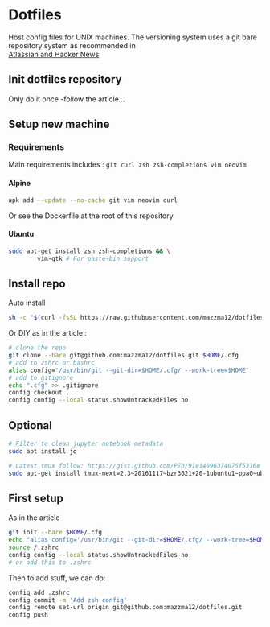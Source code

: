 # Dotfiles
Host config files for UNIX machines. The versioning system uses a git bare repository system as recommended in  
[Atlassian and Hacker News](https://developer.atlassian.com/blog/2016/02/best-way-to-store-dotfiles-git-bare-repo/)

## Init dotfiles repository
Only do it once -follow the article...

## Setup new machine
 
### Requirements

Main requirements includes : `git curl zsh zsh-completions vim neovim`

#### Alpine

```bash
apk add --update --no-cache git vim neovim curl 
```
Or see the Dockerfile at the root of this repository

#### Ubuntu 

```bash
sudo apt-get install zsh zsh-completions && \
		vim-gtk # For paste-bin support
```

## Install repo

Auto install 
```bash
sh -c "$(curl -fsSL https://raw.githubusercontent.com/mazzma12/dotfiles/master/install.sh)"
```

Or DIY as in the article :
```bash
# clone the repo
git clone --bare git@github.com:mazzma12/dotfiles.git $HOME/.cfg
# add to zshrc or bashrc
alias config='/usr/bin/git --git-dir=$HOME/.cfg/ --work-tree=$HOME'
# add to gitignore
echo ".cfg" >> .gitignore
config checkout .
config config --local status.showUntrackedFiles no
```

## Optional 

```bash
# Filter to clean jupyter notebook metadata
sudo apt install jq

# Latest tmux follow: https://gist.github.com/P7h/91e14096374075f5316e
sudo apt-get install tmux-next=2.3~20161117~bzr3621+20-1ubuntu1~ppa0~ubuntu14.04.1	# get this from https://launchpad.net/~pi-rho/+archive/ubuntu/dev
```

## First setup

As in the article
```bash
git init --bare $HOME/.cfg
echo "alias config='/usr/bin/git --git-dir=$HOME/.cfg/ --work-tree=$HOME'" >> $HOME/.zshrc
source /.zshrc
config config --local status.showUntrackedFiles no
# or add this to .zshrc
```

Then to add stuff, we can do:
```bash
config add .zshrc
config commit -m 'Add zsh config'
config remote set-url origin git@github.com:mazzma12/dotfiles.git
config push
```
